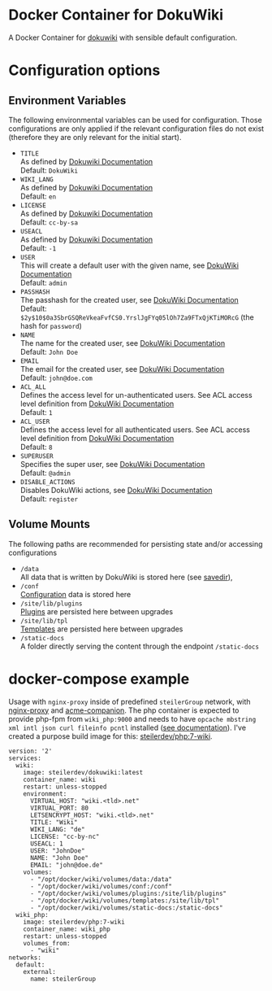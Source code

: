 # Docker Container for DokuWiki
A Docker Container for [dokuwiki](https://www.dokuwiki.org/dokuwiki) with sensible default configuration.

# Configuration options
## Environment Variables
The following environmental variables can be used for configuration. Those configurations are only applied if the relevant configuration files do not exist (therefore they are only relevant for the initial start).

  - `TITLE`  
    As defined by [Dokuwiki Documentation](https://www.dokuwiki.org/config:title)  
    Default: `DokuWiki`
  - `WIKI_LANG`  
    As defined by [Dokuwiki Documentation](https://www.dokuwiki.org/config:lang)  
    Default: `en`
  - `LICENSE`  
    As defined by [Dokuwiki Documentation](https://www.dokuwiki.org/config:license)  
    Default: `cc-by-sa`
  - `USEACL`  
    As defined by [Dokuwiki Documentation](https://www.dokuwiki.org/config:useacl)  
    Default: `-1`
  - `USER`  
    This will create a default user with the given name, see [DokuWiki Documentation](https://www.dokuwiki.org/acl)  
    Default: `admin`
  - `PASSHASH`  
    The passhash for the created user, see [DokuWiki Documentation](https://www.dokuwiki.org/acl)  
    Default: `$2y$10$0a3SbrGSQReVkeaFvfCS0.YrslJgFYq05lOh7Za9FTxQjKTiMORcG` (the hash for `password`)
  - `NAME`  
    The name for the created user, see [DokuWiki Documentation](https://www.dokuwiki.org/acl)  
    Default: `John Doe`
  - `EMAIL`  
    The email for the created user, see [DokuWiki Documentation](https://www.dokuwiki.org/acl)  
    Default: `john@doe.com`
  - `ACL_ALL`  
    Defines the access level for un-authenticated users. See ACL access level definition from [DokuWiki Documentation](https://www.dokuwiki.org/acl#background_info)  
    Default: `1`
  - `ACL_USER`  
    Defines the access level for all authenticated users. See ACL access level definition from [DokuWiki Documentation](https://www.dokuwiki.org/acl#background_info)  
    Default: `8`
  - `SUPERUSER`  
    Specifies the super user, see [DokuWiki Documentation](https://www.dokuwiki.org/config:superuser)  
    Default: `@admin`
  - `DISABLE_ACTIONS`  
    Disables DokuWiki actions, see [DokuWiki Documentation](https://www.dokuwiki.org/config:disableactions)  
    Default: `register`

## Volume Mounts
The following paths are recommended for persisting state and/or accessing configurations

  - `/data`  
    All data that is written by DokuWiki is stored here (see [savedir](https://www.dokuwiki.org/config:savedir)),
  - `/conf`  
    [Configuration](https://www.dokuwiki.org/devel:configuration) data is stored here
  - `/site/lib/plugins`  
    [Plugins](https://www.dokuwiki.org/plugins) are persisted here between upgrades
  - `/site/lib/tpl`  
    [Templates](https://www.dokuwiki.org/template) are persisted here between upgrades
  - `/static-docs`  
    A folder directly serving the content through the endpoint `/static-docs`

# docker-compose example
Usage with `nginx-proxy` inside of predefined `steilerGroup` network, with [nginx-proxy](https://github.com/nginx-proxy/nginx-proxy) and [acme-companion](https://github.com/nginx-proxy/acme-companion). The php container is expected to provide php-fpm from `wiki_php:9000` and needs to have `opcache mbstring xml intl json curl fileinfo pcntl` installed ([see documentation](https://www.dokuwiki.org/requirements)). I've created a purpose build image for this: [steilerdev/php:7-wiki](https://github.com/steilerDev/php-docker).

```
version: '2'
services:
  wiki:
    image: steilerdev/dokuwiki:latest
    container_name: wiki
    restart: unless-stopped
    environment:
      VIRTUAL_HOST: "wiki.<tld>.net"
      VIRTUAL_PORT: 80
      LETSENCRYPT_HOST: "wiki.<tld>.net"
      TITLE: "Wiki"
      WIKI_LANG: "de"
      LICENSE: "cc-by-nc"
      USEACL: 1
      USER: "JohnDoe"
      NAME: "John Doe"
      EMAIL: "john@doe.de"
    volumes:
      - "/opt/docker/wiki/volumes/data:/data"
      - "/opt/docker/wiki/volumes/conf:/conf"
      - "/opt/docker/wiki/volumes/plugins:/site/lib/plugins"
      - "/opt/docker/wiki/volumes/templates:/site/lib/tpl"
      - "/opt/docker/wiki/volumes/static-docs:/static-docs"
  wiki_php:
    image: steilerdev/php:7-wiki
    container_name: wiki_php
    restart: unless-stopped
    volumes_from:
      - "wiki"
networks:
  default:
    external:
      name: steilerGroup
```